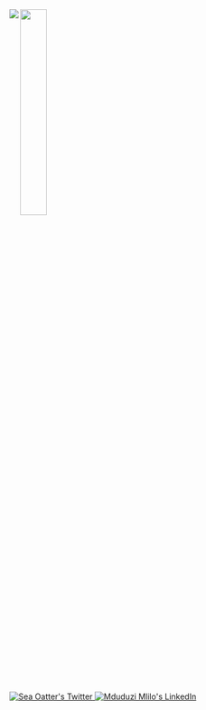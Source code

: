 <!-- ![Mduduzi's GitHub stats](https://github-readme-stats.vercel.app/api?username=MduduziMlilo&show_icons=true&theme=radical) -->

<img align="left" src="https://github-readme-stats.vercel.app/api?username=MduduziMlilo&show_icons=true&theme=radical"/>

<img width="30.5%" src="https://github-readme-stats.vercel.app/api/top-langs/?username=MduduziMlilo&layout=compact"/>  


<p align="left">
  <a href="http://twitter.com/SeaOatter">
    <img src="https://img.shields.io/badge/Twitter-1DA1F2?style=for-the-badge&logo=twitter&color=plum" alt="Sea Oatter's Twitter"/>
  </a>
  
  <a href="https://linkedin.com/in/mduduzimlilo/">
    <img src="https://img.shields.io/badge/LinkedIn-0077B5?style=for-the-badge&logo=linkedin&color=plum&logoColor=blue" alt="Mduduzi Mlilo's LinkedIn"/>
  </a>
</p>
